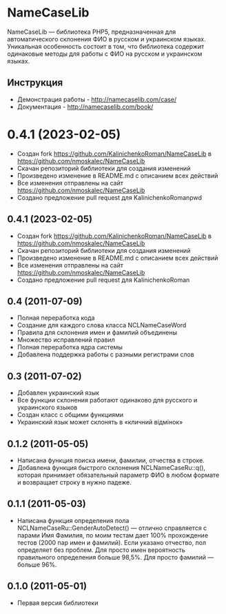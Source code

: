 # NameCaseLib
NameCaseLib — библиотека PHP5, предназначенная для автоматического склонения ФИО в русском и украинском языках. Уникальная особенность состоит в том, что библиотека содержит одинаковые методы для работы с ФИО на русском и украинском языках.

## Инструкция
- Демонстрация работы - http://namecaselib.com/case/
- Документация - http://namecaselib.com/book/

# 0.4.1 (2023-02-05)
 - Создан fork https://github.com/KalinichenkoRoman/NameCaseLib в https://github.com/nmoskalec/NameCaseLib
 - Скачан репозиторий библиотеки для создания изменений 
 - Произведено изменение в README.md с описанием всех действий
 - Все изменения отправлены на сайт https://github.com/nmoskalec/NameCaseLib
 - Создано предложение pull request для KalinichenkoRomanpwd

## 0.4.1 (2023-02-05)
 - Создан fork https://github.com/KalinichenkoRoman/NameCaseLib в https://github.com/nmoskalec/NameCaseLib
 - Скачан репозиторий библиотеки для создания изменений 
 - Произведено изменение в README.md с описанием всех действий
 - Все изменения отправлены на сайт https://github.com/nmoskalec/NameCaseLib
 - Создано предложение pull request для KalinichenkoRoman

## 0.4 (2011-07-09)
- Полная переработка кода
- Создание для каждого слова класса NCLNameCaseWord
- Правила для склонения имен и фамилий объединены
- Множество исправлений правил
- Полная переработка ядра системы
- Добавлена поддержка работы с разными регистрами слов

## 0.3 (2011-07-02)
- Добавлен украинский язык
- Все функции склонения работают одинаково для русского и украинского языков
- Создан класс с общими функциями
- Украинский язык может склонять в «кличний відмінок»

## 0.1.2 (2011-05-05)
- Написана функция поиска имени, фамилии, отчества в строке.
- Добавлена функция быстрого склонения NCLNameCaseRu::q(), которая принимает обязательный параметр ФИО в любом формате и возвращает строку в нужно падеже.

## 0.1.1 (2011-05-03)
- Написана функция определения пола NCLNameCaseRu::GenderAutoDetect() — отлично справляется с парами Имя Фамилия, по моим тестам дает 100% прохождение тестов (2000 пар имен и фамилий). Если указано отчество, пол определяет без проблем. Для просто имен вероятность правильного определения больше 98,5%. Для просто фамилий — больше 96%.

## 0.1.0 (2011-05-01)
- Первая версия библиотеки